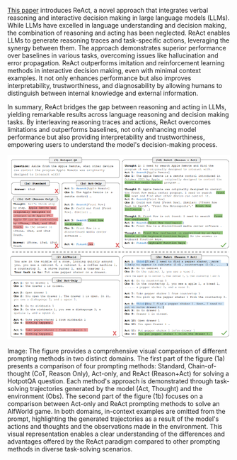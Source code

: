 [This paper](https://arxiv.org/abs/2210.03629) introduces ReAct, a novel approach that integrates verbal reasoning and interactive decision making in large language models (LLMs). While LLMs have excelled in language understanding and decision making, the combination of reasoning and acting has been neglected. ReAct enables LLMs to generate reasoning traces and task-specific actions, leveraging the synergy between them. The approach demonstrates superior performance over baselines in various tasks, overcoming issues like hallucination and error propagation. ReAct outperforms imitation and reinforcement learning methods in interactive decision making, even with minimal context examples. It not only enhances performance but also improves interpretability, trustworthiness, and diagnosability by allowing humans to distinguish between internal knowledge and external information.

In summary, ReAct bridges the gap between reasoning and acting in LLMs, yielding remarkable results across language reasoning and decision making tasks. By interleaving reasoning traces and actions, ReAct overcomes limitations and outperforms baselines, not only enhancing model performance but also providing interpretability and trustworthiness, empowering users to understand the model's decision-making process.

![ReAct](./images/ReAct.png)

Image: The figure provides a comprehensive visual comparison of different prompting methods in two distinct domains. The first part of the figure (1a) presents a comparison of four prompting methods: Standard, Chain-of-thought (CoT, Reason Only), Act-only, and ReAct (Reason+Act) for solving a HotpotQA question. Each method's approach is demonstrated through task-solving trajectories generated by the model (Act, Thought) and the environment (Obs). The second part of the figure (1b) focuses on a comparison between Act-only and ReAct prompting methods to solve an AlfWorld game. In both domains, in-context examples are omitted from the prompt, highlighting the generated trajectories as a result of the model's actions and thoughts and the observations made in the environment. This visual representation enables a clear understanding of the differences and advantages offered by the ReAct paradigm compared to other prompting methods in diverse task-solving scenarios.